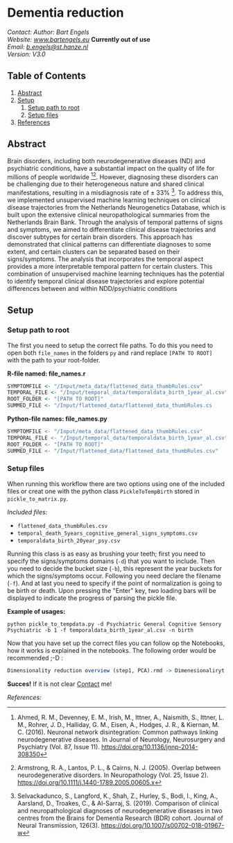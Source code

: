 # Dementia reduction

*Contact:*
<a name="contact"></a>
*Author: Bart Engels*
<br>
*Website: www.bartengels.eu* **Currently out of use**
<br>
*Email: b.engels@st.hanze.nl*
<br>
*Version: V3.0*

## Table of Contents

1. [Abstract](#abstract)
2. [Setup](#setup)
   1. [Setup path to root](#setupt)
   2. [Setup files](#setup-files)
3. [References](#bibliografie)

<a name="abstract"></a>
## Abstract 

Brain disorders, including both neurodegenerative diseases (ND) and psychiatric conditions, 
have a substantial impact on the quality of life for millions of people worldwide 
[^1][^2]. 
However, diagnosing these disorders can be challenging due to 
their heterogeneous nature and shared clinical manifestations, 
resulting in a misdiagnosis rate of ± 33% [^3]. 
To address this, we implemented unsupervised machine learning techniques 
on clinical disease trajectories from the Netherlands Neurogenetics 
Database, which is built upon the extensive clinical neuropathological 
summaries from the Netherlands Brain Bank. Through the analysis of temporal 
patterns of signs and symptoms, we aimed to differentiate clinical disease 
trajectories and discover subtypes for certain brain disorders. This approach has demonstrated that 
clinical patterns can differentiate diagnoses to some extent, 
and certain clusters can be separated based on their signs/symptoms. 
The analysis that incorporates the temporal aspect provides a more 
interpretable temporal pattern for certain clusters. 
This combination of unsupervised machine learning techniques 
has the potential to identify temporal clinical disease trajectories 
and explore potential differences between and within NDD/psychiatric conditions

<a name="setup"></a>
## Setup

### Setup path to root

The first you need to setup the correct file paths. 
To do this you need to open both `file_names` in the 
folders `py` and `r`and replace `[PATH TO ROOT]` with the path to your root-folder.

**R-file named: file_names.r**
```r
SYMPTOMFILE <- "/Input/meta_data/flattened_data_thumbRules.csv"
TEMPORAL_FILE <- "/Input/temporal_data/temporaldata_birth_1year_al.csv"
ROOT_FOLDER <- "[PATH TO ROOT]"
SUMMED_FILE <- "/Input/flattened_data/flattened_data_thumbRules.cs
```

**Python-file names: file_names.py**
```python
SYMPTOMFILE <- "/Input/meta_data/flattened_data_thumbRules.csv"
TEMPORAL_FILE <- "/Input/temporal_data/temporaldata_birth_1year_al.csv"
ROOT_FOLDER <- "[PATH TO ROOT]"
SUMMED_FILE <- "/Input/flattened_data/flattened_data_thumbRules.csv"
```


<a name="setup-files"></a>
### Setup files 

When running this workflow there are two options using one of the included files or creat 
one with the python class `PickleToTempBirth` stored in `pickle_to_matrix.py`.

*Included files:*
* `flattened_data_thumbRules.csv`
* `temporal_death_5years_cognitive_general_signs_symptoms.csv`
* `temporaldata_birth_20year_psy.csv`

Running this class is as easy as brushing your teeth; first you need to specify the signs/symptoms domains (`-d`) that you 
want to include. Then you need to decide the bucket size (`-b`), this represent the year buckets for which the 
signs/symptoms occur. Following you need declare the filename (`-f`). And at last you need to 
specify if the point of normalization is going to be 
birth or death. Upon pressing the "Enter" key, two loading bars will be displayed to indicate the progress of parsing the pickle file.

**Example of usages:**
```pyton 
python pickle_to_tempdata.py -d Psychiatric General Cognitive Sensory Psychiatric -b 1 -f temporaldata_birth_1year_al.csv -n birth
```

Now that you have set up the correct files you can follow op the Notebooks, how it works is explained in the notebooks.
The following order would be recommended ;-D : 

```r
Dimensionality reduction overview (step1, PCA).rmd -> Dimenesionaliryt reduction overview (step2, FA).rmd -> Dimensionaliry reduction overview (step3, K-means).rmd -> Dimensionality reduction overview (step4, visualistaion).rmd

```
**Succes!** If it is not clear [Contact](#contact) me!

<a name="bibliografie"></a>
*References:*

[^1]: Ahmed, R. M., Devenney, E. M., Irish, M., Ittner, A., Naismith, S., Ittner, L. M., Rohrer, J. D., Halliday, G. M., Eisen, A., Hodges, J. R., & Kiernan, M. C. (2016). Neuronal network disintegration: Common pathways linking neurodegenerative diseases. In Journal of Neurology, Neurosurgery and Psychiatry (Vol. 87, Issue 11). https://doi.org/10.1136/jnnp-2014-308350
[^2]: Armstrong, R. A., Lantos, P. L., & Cairns, N. J. (2005). Overlap between neurodegenerative disorders. In Neuropathology (Vol. 25, Issue 2). https://doi.org/10.1111/j.1440-1789.2005.00605.x
[^3]: Selvackadunco, S., Langford, K., Shah, Z., Hurley, S., Bodi, I., King, A., Aarsland, D., Troakes, C., & Al-Sarraj, S. (2019). Comparison of clinical and neuropathological diagnoses of neurodegenerative diseases in two centres from the Brains for Dementia Research (BDR) cohort. Journal of Neural Transmission, 126(3). https://doi.org/10.1007/s00702-018-01967-w
[^4]: 